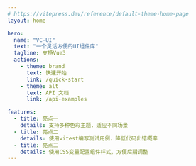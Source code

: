 ```yaml
---
# https://vitepress.dev/reference/default-theme-home-page
layout: home

hero:
  name: "VC-UI"
  text: "一个灵活方便的UI组件库"
  tagline: 支持Vue3
  actions:
    - theme: brand
      text: 快速开始
      link: /quick-start
    - theme: alt
      text: API 文档
      link: /api-examples

features:
  - title: 亮点一
    details: 支持多种色彩主题，适应不同场景
  - title: 亮点二
    details: 使用vitest编写测试用例，降低代码出错概率
  - title: 亮点三
    details: 使用CSS变量配置组件样式，方便后期调整
---
```

